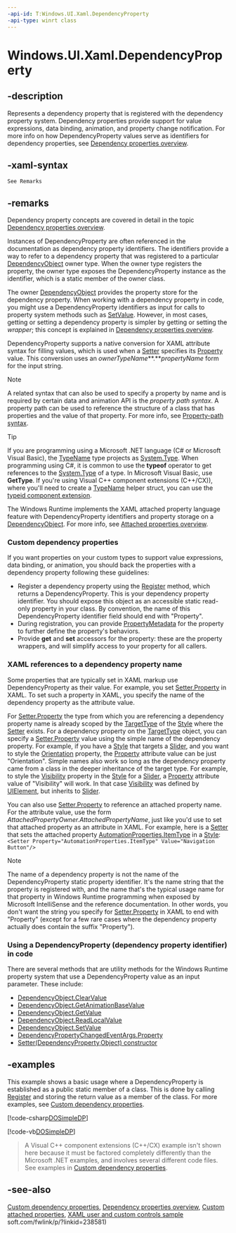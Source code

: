 ```yaml
---
-api-id: T:Windows.UI.Xaml.DependencyProperty
-api-type: winrt class
---
```


<!-- Class syntax.
public class DependencyProperty : Windows.UI.Xaml.IDependencyProperty
-->

# Windows.UI.Xaml.DependencyProperty

## -description
Represents a dependency property that is registered with the dependency property system. Dependency properties provide support for value expressions, data binding, animation, and property change notification. For more info on how DependencyProperty values serve as identifiers for dependency properties, see [Dependency properties overview](https://msdn.microsoft.com/library/ad649e66-f71c-4daa-9994-617c886fda7e).

## -xaml-syntax
```xaml
See Remarks
```


## -remarks
Dependency property concepts are covered in detail in the topic [Dependency properties overview](https://msdn.microsoft.com/library/ad649e66-f71c-4daa-9994-617c886fda7e).

Instances of DependencyProperty are often referenced in the documentation as dependency property identifiers. The identifiers provide a way to refer to a dependency property that was registered to a particular [DependencyObject](dependencyobject.md) owner type. When the owner type registers the property, the owner type exposes the DependencyProperty instance as the identifier, which is a static member of the owner class.

The owner [DependencyObject](dependencyobject.md) provides the property store for the dependency property. When working with a dependency property in code, you might use a DependencyProperty identifiers as input for calls to property system methods such as [SetValue](dependencyobject_setvalue_52578133.md). However, in most cases, getting or setting a dependency property is simpler by getting or setting the *wrapper*; this concept is explained in [Dependency properties overview](https://msdn.microsoft.com/library/ad649e66-f71c-4daa-9994-617c886fda7e).

DependencyProperty supports a native conversion for XAML attribute syntax for filling values, which is used when a [Setter](setter.md) specifies its [Property](setter_property.md) value. This conversion uses an *ownerTypeName***.***propertyName* form for the input string.

> [!NOTE]
> A related syntax that can also be used to specify a property by name and is required by certain data and animation API is the *property path syntax*. A property path can be used to reference the structure of a class that has properties and the value of that property. For more info, see [Property-path syntax](https://msdn.microsoft.com/library/ff3ecf47-d81f-46e3-be01-c839e0398025).



> [!TIP]
> If you are programming using a Microsoft .NET language (C# or Microsoft Visual Basic), the [TypeName](../windows.ui.xaml.interop/typename.md) type projects as [System.Type](https://msdn.microsoft.com/library/system.type.aspx). When programming using C#, it is common to use the **typeof** operator to get references to the [System.Type](https://msdn.microsoft.com/library/system.type.aspx) of a type. In Microsoft Visual Basic, use **GetType**. If you're using Visual C++ component extensions (C++/CX)), where you'll need to create a [TypeName](../windows.ui.xaml.interop/typename.md) helper struct, you can use the [typeid component extension](https://msdn.microsoft.com/library/kwd9abya.aspx).

The Windows Runtime implements the XAML attached property language feature with DependencyProperty identifiers and property storage on a [DependencyObject](dependencyobject.md). For more info, see [Attached properties overview](https://msdn.microsoft.com/library/098c1de0-d640-48b1-9961-d0adf33266e2).

### Custom dependency properties

If you want properties on your custom types to support value expressions, data binding, or animation, you should back the properties with a dependency property following these guidelines:

+ Register a dependency property using the [Register](dependencyproperty_register_1826645607.md) method, which returns a DependencyProperty. This is your dependency property identifier. You should expose this object as an accessible static read-only property in your class. By convention, the name of this DependencyProperty identifier field should end with "Property".
+ During registration, you can provide [PropertyMetadata](propertymetadata.md) for the property to further define the property's behaviors.
+ Provide **get** and **set** accessors for the property: these are the property wrappers, and will simplify access to your property for all callers.


### XAML references to a dependency property name

Some properties that are typically set in XAML markup use DependencyProperty as their value. For example, you set [Setter.Property](setter_property.md) in XAML. To set such a property in XAML, you specify the name of the dependency property as the attribute value.

For [Setter.Property](setter_property.md) the type from which you are referencing a dependency property name is already scoped by the [TargetType](style_targettype.md) of the [Style](style.md) where the [Setter](setter.md) exists. For a dependency property on the [TargetType](style_targettype.md) object, you can specify a [Setter.Property](setter_property.md) value using the simple name of the dependency property. For example, if you have a [Style](style.md) that targets a [Slider](../windows.ui.xaml.controls/slider.md), and you want to style the [Orientation](../windows.ui.xaml.controls/slider_orientation.md) property, the [Property](setter_property.md) attribute value can be just "Orientation". Simple names also work so long as the dependency property came from a class in the deeper inheritance of the target type. For example, to style the [Visibility](uielement_visibility.md) property in the [Style](style.md) for a [Slider](../windows.ui.xaml.controls/slider.md), a [Property](setter_property.md) attribute value of "Visibility" will work. In that case [Visibility](uielement_visibility.md) was defined by [UIElement](uielement.md), but inherits to [Slider](../windows.ui.xaml.controls/slider.md).

You can also use [Setter.Property](setter_property.md) to reference an attached property name. For the attribute value, use the form *AttachedPropertyOwner.AttachedPropertyName*, just like you'd use to set that attached property as an attribute in XAML. For example, here is a [Setter](setter.md) that sets the attached property [AutomationProperties.ItemType](../windows.ui.xaml.automation/automationproperties_itemtype.md) in a [Style](style.md): `<Setter Property="AutomationProperties.ItemType" Value="Navigation Button"/>`

> [!NOTE]
> The name of a dependency property is not the name of the DependencyProperty static property identifier. It's the name string that the property is registered with, and the name that's the typical usage name for that property in Windows Runtime programming when exposed by Microsoft IntelliSense and the reference documentation. In other words, you don't want the string you specify for [Setter.Property](setter_property.md) in XAML to end with "Property" (except for a few rare cases where the dependency property actually does contain the suffix "Property").

### Using a **DependencyProperty** (dependency property identifier) in code

There are several methods that are utility methods for the Windows Runtime property system that use a DependencyProperty value as an input parameter. These include:
+ [DependencyObject.ClearValue](dependencyobject_clearvalue_1095854009.md)
+ [DependencyObject.GetAnimationBaseValue](dependencyobject_getanimationbasevalue_1072186849.md)
+ [DependencyObject.GetValue](dependencyobject_getvalue_1188551207.md)
+ [DependencyObject.ReadLocalValue](dependencyobject_readlocalvalue_275037327.md)
+ [DependencyObject.SetValue](dependencyobject_setvalue_52578133.md)
+ [DependencyPropertyChangedEventArgs.Property](dependencypropertychangedeventargs_property.md)
+ [Setter(DependencyProperty,Object) constructor](setter_setter_592072496.md)


## -examples
This example shows a basic usage where a DependencyProperty is established as a public static member of a class. This is done by calling [Register](dependencyproperty_register_1826645607.md) and storing the return value as a member of the class. For more examples, see [Custom dependency properties](https://msdn.microsoft.com/library/5adf7935-f2cf-4bb6-b1a5-f535c2ed8ef8).



[!code-csharp[DOSimpleDP](../windows.ui.xaml/code/DOandDP/csharp/Class1.cs#SnippetDOSimpleDP)]

[!code-vb[DOSimpleDP](../windows.ui.xaml/code/DOandDP/vbnet/Class1.vb#SnippetDOSimpleDP)]
> A Visual C++ component extensions (C++/CX) example isn't shown here because it must be factored completely differently than the Microsoft .NET examples, and involves several different code files. See examples in [Custom dependency properties](https://msdn.microsoft.com/library/5adf7935-f2cf-4bb6-b1a5-f535c2ed8ef8).

## -see-also
[Custom dependency properties](https://msdn.microsoft.com/library/5adf7935-f2cf-4bb6-b1a5-f535c2ed8ef8), [Dependency properties overview](https://msdn.microsoft.com/library/ad649e66-f71c-4daa-9994-617c886fda7e), [Custom attached properties](https://msdn.microsoft.com/library/e9c0c57e-6098-4875-aa3e-9d7b36e160e0), [XAML user and custom controls sample](https://go.microsoft.com/fwlink/p/?linkid=238581)
soft.com/fwlink/p/?linkid=238581)
